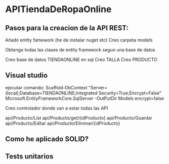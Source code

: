 # APITiendaDeRopaOnline

## Pasos para la creacion de la API REST:

Añado entity famework (he de instalar nuget etc)
Creo carpeta models 

Obtengo todas las clases de entity framework segun una base de datos

Creo base de datos TIENDAONLINE en sql
	Creo TALLA
	Creo PRODUCTO


## Visual studio

ejecutar comando: Scaffold-DbContext "Server=(local);Database=TIENDAONLINE;Integrated Security=True;Encrypt=False" Microsoft.EntityFrameworkCore.SqlServer -OutPutDir Models encrypt=false

Creo controlador donde van a estar todas las API

api/Producto/List
api/Producto/get/{idProducto}
api/Producto/Guardar
api/Producto/Editar
api/Producto/Eliminar/{idProducto}


## Como he aplicado SOLID?

## Tests unitarios
